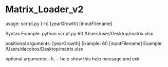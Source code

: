 # Matrix_Loader_v2

usage: script.py [-h] [yearGrowth] [inputFilename]

Syntax Example: python script.py 60 /Users/user/Desktop/matrix.xlsx

positional arguments:
  [yearGrowth]     Example: 60
  [inputFilename]  Example: /Users/dacobos/Desktop/matrix.xlsx

optional arguments:
  -h, --help       show this help message and exit
